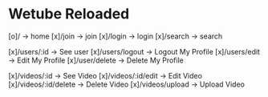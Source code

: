# Wetube Reloaded

[o]/ -> home
[x]/join -> join
[x]/login -> login
[x]/search -> search


[x]/users/:id -> See user
[x]/users/logout -> Logout My Profile
[x]/users/edit -> Edit My Profile
[x]/user/delete -> Delete My Profile

[x]/videos/:id -> See Video
[x]/videos/:id/edit -> Edit Video
[x]/videos/:id/delete -> Delete Video
[x]/videos/upload  -> Upload Video